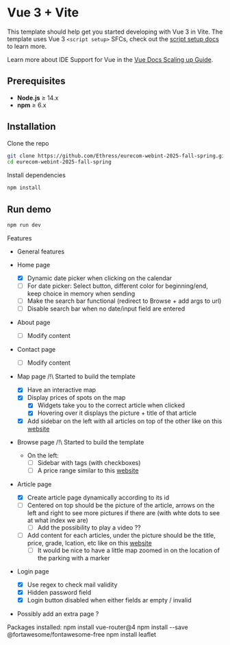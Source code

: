# Vue 3 + Vite

This template should help get you started developing with Vue 3 in Vite. The template uses Vue 3 `<script setup>` SFCs, check out the [script setup docs](https://v3.vuejs.org/api/sfc-script-setup.html#sfc-script-setup) to learn more.

Learn more about IDE Support for Vue in the [Vue Docs Scaling up Guide](https://vuejs.org/guide/scaling-up/tooling.html#ide-support).

## Prerequisites

- **Node.js** ≥ 14.x
- **npm** ≥ 6.x

## Installation

Clone the repo
```bash
git clone https://github.com/Ethress/eurecom-webint-2025-fall-spring.git
cd eurecom-webint-2025-fall-spring
```

Install dependencies
```bash
npm install
```

## Run demo

```bash
npm run dev
```

Features

- General features

- Home page
    - [x] Dynamic date picker when clicking on the calendar
    - [ ] For date picker: Select button, different color for beginning/end, keep choice in memory when sending
    - [ ] Make the search bar functional (redirect to Browse + add args to url)
    - [ ] Disable search bar when no date/input field are entered

- About page
    - [ ] Modify content
- Contact page
    - [ ] Modify content
- Map page
    /!\ Started to build the template
    - [x] Have an interactive map
    - [x] Display prices of spots on the map
        - [x] Widgets take you to the correct article when clicked
        - [x] Hovering over it displays the picture + title of that article
    - [x] Add sidebar on the left with all articles on top of the other like on this [website](https://blog.mapbox.com/search-for-your-next-apartment-with-rentpath-34ac78d31d52)
- Browse page
    /!\ Started to build the template 
    - On the left:
        - [ ] Sidebar with tags (with checkboxes)
        - [ ] A price range similar to this [website](https://stock.adobe.com/fr/images/price-range-filter-in-modern-style-for-your-ui-ux-design-vector-illustration/486137596)
- Article page
    - [x] Create article page dynamically according to its id
    - [ ] Centered on top should be the picture of the article, arrows on the left and right to see more pictures if there are (with whte dots to see at what index we are)
        - [ ] Add the possibility to play a video ??
    - [ ] Add content for each articles, under the picture should be the title, price, grade, lcation, etc like on this [website](https://www.seloger.com/annonces/locations/parking/antibes-06/les-combes/235661643.htm?ln=classified_search_results&serp_view=list&search=distributionTypes%3DRent%26estateTypes%3DParking%26locations%3DAD08FR1954%26order%3DDateDesc&m=classified_search_results_classified_classified_detail_L)
        - [ ] It would be nice to have a little map zoomed in on the location of the parking with a marker
- Login page
    - [x] Use regex to check mail validity
    - [x] Hidden password field
    - [x] Login button disabled when either fields ar empty / invalid
- Possibly add an extra page ?


Packages installed:
npm install vue-router@4
npm install --save @fortawesome/fontawesome-free
npm install leaflet